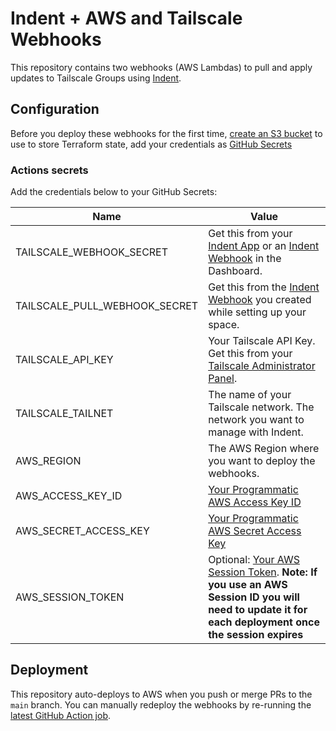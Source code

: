 # Indent + AWS and Tailscale Webhooks

This repository contains two webhooks (AWS Lambdas) to pull and apply updates to Tailscale Groups using [Indent](https://indent.com/docs).

## Configuration

Before you deploy these webhooks for the first time, [create an S3 bucket](https://docs.aws.amazon.com/AmazonS3/latest/userguide/create-bucket-overview.html) to use to store Terraform state, add your credentials as [GitHub Secrets](https://docs.github.com/en/actions/security-guides/encrypted-secrets)

### Actions secrets

Add the credentials below to your GitHub Secrets:

| Name                          | Value                                                                                                                                                                                                                                                                |
| ----------------------------- | -------------------------------------------------------------------------------------------------------------------------------------------------------------------------------------------------------------------------------------------------------------------- |
| TAILSCALE_WEBHOOK_SECRET      | Get this from your [Indent App](https://indent.com/spaces?next=/manage/spaces/%5Bspace%5D/apps/) or an [Indent Webhook](https://indent.com/docs/webhooks/deploy/okta-groups) in the Dashboard.                                                                       |
| TAILSCALE_PULL_WEBHOOK_SECRET | Get this from the [Indent Webhook](https://indent.com/docs/webhooks/deploy/okta-groups#step-1-deploy-the-pull-update-webhook) you created while setting up your space.                                                                                               |
| TAILSCALE_API_KEY             | Your Tailscale API Key. Get this from your [Tailscale Administrator Panel](https://login.tailscale.com/admin/settings/keys).                                                                                                                                         |
| TAILSCALE_TAILNET             | The name of your Tailscale network. The network you want to manage with Indent.                                                                                                                                                                                      |
| AWS_REGION                    | The AWS Region where you want to deploy the webhooks.                                                                                                                                                                                                                |
| AWS_ACCESS_KEY_ID             | [Your Programmatic AWS Access Key ID](https://docs.aws.amazon.com/general/latest/gr/aws-sec-cred-types.html#access-keys-and-secret-access-keys)                                                                                                                      |
| AWS_SECRET_ACCESS_KEY         | [Your Programmatic AWS Secret Access Key](https://docs.aws.amazon.com/general/latest/gr/aws-sec-cred-types.html#access-keys-and-secret-access-keys)                                                                                                                  |
| AWS_SESSION_TOKEN             | Optional: [Your AWS Session Token](https://docs.aws.amazon.com/IAM/latest/UserGuide/id_credentials_temp_use-resources.html#using-temp-creds-sdk-cli). **Note: If you use an AWS Session ID you will need to update it for each deployment once the session expires** |

## Deployment

This repository auto-deploys to AWS when you push or merge PRs to the `main` branch. You can manually redeploy the webhooks by re-running the [latest GitHub Action job](https://docs.github.com/en/actions/managing-workflow-runs/re-running-workflows-and-jobs).
